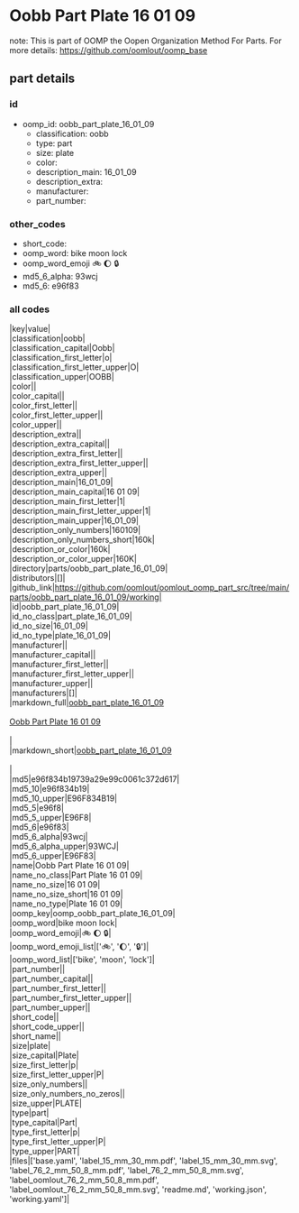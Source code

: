 # Oobb Part Plate 16 01 09  

note: This is part of OOMP the Oopen Organization Method For Parts. For more details: https://github.com/oomlout/oomp_base

##  part details





### id
* oomp_id: oobb_part_plate_16_01_09
  * classification: oobb
  * type: part
  * size: plate
  * color: 
  * description_main: 16_01_09
  * description_extra: 
  * manufacturer: 
  * part_number: 

### other_codes
* short_code: 
* oomp_word: bike moon lock
* oomp_word_emoji :bike: :moon: :lock:
* md5_6_alpha: 93wcj
* md5_6: e96f83

### all codes 
|key|value|  
|classification|oobb|  
|classification_capital|Oobb|  
|classification_first_letter|o|  
|classification_first_letter_upper|O|  
|classification_upper|OOBB|  
|color||  
|color_capital||  
|color_first_letter||  
|color_first_letter_upper||  
|color_upper||  
|description_extra||  
|description_extra_capital||  
|description_extra_first_letter||  
|description_extra_first_letter_upper||  
|description_extra_upper||  
|description_main|16_01_09|  
|description_main_capital|16 01 09|  
|description_main_first_letter|1|  
|description_main_first_letter_upper|1|  
|description_main_upper|16_01_09|  
|description_only_numbers|160109|  
|description_only_numbers_short|160k|  
|description_or_color|160k|  
|description_or_color_upper|160K|  
|directory|parts/oobb_part_plate_16_01_09|  
|distributors|[]|  
|github_link|https://github.com/oomlout/oomlout_oomp_part_src/tree/main/parts/oobb_part_plate_16_01_09/working|  
|id|oobb_part_plate_16_01_09|  
|id_no_class|part_plate_16_01_09|  
|id_no_size|16_01_09|  
|id_no_type|plate_16_01_09|  
|manufacturer||  
|manufacturer_capital||  
|manufacturer_first_letter||  
|manufacturer_first_letter_upper||  
|manufacturer_upper||  
|manufacturers|[]|  
|markdown_full|[oobb_part_plate_16_01_09](https://github.com/oomlout/oomlout_oomp_part_src/tree/main/parts/oobb_part_plate_16_01_09/working)<br>[](https://github.com/oomlout/oomlout_oomp_part_src/tree/main/parts/oobb_part_plate_16_01_09/working)<br>[Oobb Part Plate 16 01 09](https://github.com/oomlout/oomlout_oomp_part_src/tree/main/parts/oobb_part_plate_16_01_09/working)<br><br>|  
|markdown_short|[oobb_part_plate_16_01_09](https://github.com/oomlout/oomlout_oomp_part_src/tree/main/parts/oobb_part_plate_16_01_09/working)<br><br>|  
|md5|e96f834b19739a29e99c0061c372d617|  
|md5_10|e96f834b19|  
|md5_10_upper|E96F834B19|  
|md5_5|e96f8|  
|md5_5_upper|E96F8|  
|md5_6|e96f83|  
|md5_6_alpha|93wcj|  
|md5_6_alpha_upper|93WCJ|  
|md5_6_upper|E96F83|  
|name|Oobb Part Plate 16 01 09|  
|name_no_class|Part Plate 16 01 09|  
|name_no_size|16 01 09|  
|name_no_size_short|16 01 09|  
|name_no_type|Plate 16 01 09|  
|oomp_key|oomp_oobb_part_plate_16_01_09|  
|oomp_word|bike moon lock|  
|oomp_word_emoji|:bike: :moon: :lock:|  
|oomp_word_emoji_list|[':bike:', ':moon:', ':lock:']|  
|oomp_word_list|['bike', 'moon', 'lock']|  
|part_number||  
|part_number_capital||  
|part_number_first_letter||  
|part_number_first_letter_upper||  
|part_number_upper||  
|short_code||  
|short_code_upper||  
|short_name||  
|size|plate|  
|size_capital|Plate|  
|size_first_letter|p|  
|size_first_letter_upper|P|  
|size_only_numbers||  
|size_only_numbers_no_zeros||  
|size_upper|PLATE|  
|type|part|  
|type_capital|Part|  
|type_first_letter|p|  
|type_first_letter_upper|P|  
|type_upper|PART|  
|files|['base.yaml', 'label_15_mm_30_mm.pdf', 'label_15_mm_30_mm.svg', 'label_76_2_mm_50_8_mm.pdf', 'label_76_2_mm_50_8_mm.svg', 'label_oomlout_76_2_mm_50_8_mm.pdf', 'label_oomlout_76_2_mm_50_8_mm.svg', 'readme.md', 'working.json', 'working.yaml']|  
